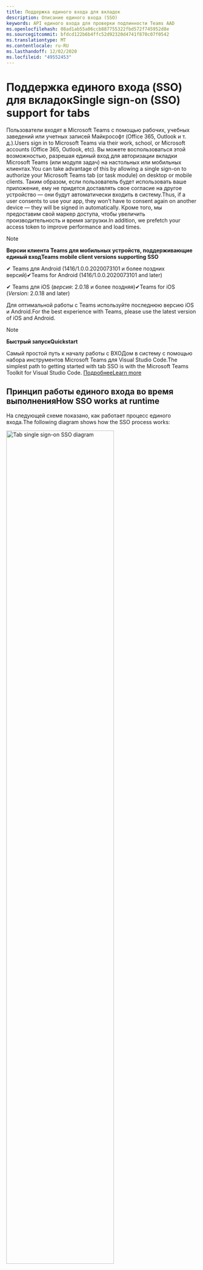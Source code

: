 ```yaml
---
title: Поддержка единого входа для вкладок
description: Описание единого входа (SSO)
keywords: API единого входа для проверки подлинности Teams AAD
ms.openlocfilehash: 08ad1ab55a06ccb887755322fbd572f745952d8e
ms.sourcegitcommit: bfdcd122b6b4ffc52d92320d4741f870c07f0542
ms.translationtype: MT
ms.contentlocale: ru-RU
ms.lasthandoff: 12/02/2020
ms.locfileid: "49552453"
---
```

# <a name="single-sign-on-sso-support-for-tabs"></a><span data-ttu-id="4227c-104">Поддержка единого входа (SSO) для вкладок</span><span class="sxs-lookup"><span data-stu-id="4227c-104">Single sign-on (SSO) support for tabs</span></span>

<span data-ttu-id="4227c-105">Пользователи входят в Microsoft Teams с помощью рабочих, учебных заведений или учетных записей Майкрософт (Office 365, Outlook и т. д.).</span><span class="sxs-lookup"><span data-stu-id="4227c-105">Users sign in to Microsoft Teams via their work, school, or Microsoft accounts (Office 365, Outlook, etc).</span></span> <span data-ttu-id="4227c-106">Вы можете воспользоваться этой возможностью, разрешая единый вход для авторизации вкладки Microsoft Teams (или модуля задач) на настольных или мобильных клиентах.</span><span class="sxs-lookup"><span data-stu-id="4227c-106">You can take advantage of this by allowing a single sign-on to authorize your Microsoft Teams tab (or task module) on desktop or mobile clients.</span></span> <span data-ttu-id="4227c-107">Таким образом, если пользователь будет использовать ваше приложение, ему не придется доставлять свое согласие на другое устройство — они будут автоматически входить в систему.</span><span class="sxs-lookup"><span data-stu-id="4227c-107">Thus, if a user consents to use your app, they won’t have to consent again on another device — they will be signed in automatically.</span></span> <span data-ttu-id="4227c-108">Кроме того, мы предоставим свой маркер доступа, чтобы увеличить производительность и время загрузки.</span><span class="sxs-lookup"><span data-stu-id="4227c-108">In addition, we prefetch your access token to improve performance and load times.</span></span>

>[!NOTE]
> <span data-ttu-id="4227c-109">**Версии клиента Teams для мобильных устройств, поддерживающие единый вход**</span><span class="sxs-lookup"><span data-stu-id="4227c-109">**Teams mobile client versions supporting SSO**</span></span>  
>
> <span data-ttu-id="4227c-110">✔ Teams для Android (1416/1.0.0.2020073101 и более поздних версий)</span><span class="sxs-lookup"><span data-stu-id="4227c-110">✔Teams for Android (1416/1.0.0.2020073101 and later)</span></span>
>
> <span data-ttu-id="4227c-111">✔ Teams для iOS (_версия_: 2.0.18 и более поздняя)</span><span class="sxs-lookup"><span data-stu-id="4227c-111">✔Teams for iOS (_Version_: 2.0.18 and later)</span></span>  
>
> <span data-ttu-id="4227c-112">Для оптимальной работы с Teams используйте последнюю версию iOS и Android.</span><span class="sxs-lookup"><span data-stu-id="4227c-112">For the best experience with Teams, please use the latest version of iOS and Android.</span></span>

>[!NOTE]
> <span data-ttu-id="4227c-113">**Быстрый запуск**</span><span class="sxs-lookup"><span data-stu-id="4227c-113">**Quickstart**</span></span>  
>
> <span data-ttu-id="4227c-114">Самый простой путь к началу работы с ВХОДом в систему с помощью набора инструментов Microsoft Teams для Visual Studio Code.</span><span class="sxs-lookup"><span data-stu-id="4227c-114">The simplest path to getting started with tab SSO is with the Microsoft Teams Toolkit for Visual Studio Code.</span></span> [<span data-ttu-id="4227c-115">Подробнее</span><span class="sxs-lookup"><span data-stu-id="4227c-115">Learn more</span></span>](../../../toolkit/visual-studio-code-tab-sso.md)


## <a name="how-sso-works-at-runtime"></a><span data-ttu-id="4227c-116">Принцип работы единого входа во время выполнения</span><span class="sxs-lookup"><span data-stu-id="4227c-116">How SSO works at runtime</span></span>

<span data-ttu-id="4227c-117">На следующей схеме показано, как работает процесс единого входа.</span><span class="sxs-lookup"><span data-stu-id="4227c-117">The following diagram shows how the SSO process works:</span></span>

<!-- markdownlint-disable MD033 -->
<img src="~/assets/images/tabs/tabs-sso-diagram.png" alt="Tab single sign-on SSO diagram" width="75%"/>

1. <span data-ttu-id="4227c-118">На вкладке выполняется вызов JavaScript `getAuthToken()` .</span><span class="sxs-lookup"><span data-stu-id="4227c-118">In the tab, a JavaScript call is made to `getAuthToken()`.</span></span> <span data-ttu-id="4227c-119">Это указывает Teams получить маркер проверки подлинности для приложения вкладки.</span><span class="sxs-lookup"><span data-stu-id="4227c-119">This tells Teams to obtain an authentication token for the tab application.</span></span>
2. <span data-ttu-id="4227c-120">Если в первый раз текущий пользователь использовал вкладку приложения, будет выдаваться запрос на получение согласия (если требуется согласие) или обрабатывается поэтапная проверка подлинности (например, двухфакторная проверка подлинности).</span><span class="sxs-lookup"><span data-stu-id="4227c-120">If this is the first time the current user has used your tab application, there will be a request prompt to consent (if consent is required) or to handle step-up authentication (such as two-factor authentication).</span></span>
3. <span data-ttu-id="4227c-121">Teams запрашивает маркер приложения Tab из конечной точки Azure AD для текущего пользователя.</span><span class="sxs-lookup"><span data-stu-id="4227c-121">Teams requests the tab application token from the Azure AD endpoint for the current user.</span></span>
4. <span data-ttu-id="4227c-122">Azure AD отправляет маркер приложения "Вкладка" приложению Teams.</span><span class="sxs-lookup"><span data-stu-id="4227c-122">Azure AD sends the tab application token to the Teams application.</span></span>
5. <span data-ttu-id="4227c-123">Teams отправляет маркер приложения на вкладку в составе объекта результата, возвращенного `getAuthToken()` вызовом.</span><span class="sxs-lookup"><span data-stu-id="4227c-123">Teams sends the tab application token to the tab as part of the result object returned by the `getAuthToken()` call.</span></span>
6. <span data-ttu-id="4227c-124">Маркер будет проанализирован в приложении Tab с помощью JavaScript, чтобы извлечь необходимые сведения, такие как адрес электронной почты пользователя.</span><span class="sxs-lookup"><span data-stu-id="4227c-124">The token will be parsed in the tab application, via JavaScript, to extract the needed information, such as the user's email address.</span></span>

> [!NOTE]
> <span data-ttu-id="4227c-125">`getAuthToken()`Допускается только для тех, кто может быть отправлен в ограниченный набор API уровня пользователя: Электронная почта, профиль, offline_access и OpenId, а не другие области Microsoft Graph, такие как `User.Read` или `Mail.Read` .</span><span class="sxs-lookup"><span data-stu-id="4227c-125">The `getAuthToken()` is only valid for consenting to a limited set of user-level APIs — email, profile, offline_access and OpenId — and not for further Microsoft Graph scopes such as `User.Read` or `Mail.Read`.</span></span> <span data-ttu-id="4227c-126">Предлагаемые решения можно найти в конце этого документа, если вам нужны [Дополнительные области диаграммы](#apps-that-require-additional-microsoft-graph-scopes).</span><span class="sxs-lookup"><span data-stu-id="4227c-126">See our section at the end of this document for suggested workarounds if you require [additional Graph scopes](#apps-that-require-additional-microsoft-graph-scopes).</span></span>

<span data-ttu-id="4227c-127">API единого входа также будет работать в [модулях задач](../../../task-modules-and-cards/what-are-task-modules.md) , которые внедряют веб-контент.</span><span class="sxs-lookup"><span data-stu-id="4227c-127">The SSO API will also work in [Task Modules](../../../task-modules-and-cards/what-are-task-modules.md) that embed web content.</span></span>

## <a name="develop-an-sso-microsoft-teams-tab"></a><span data-ttu-id="4227c-128">Разработка вкладки Microsoft Teams единого входа</span><span class="sxs-lookup"><span data-stu-id="4227c-128">Develop an SSO Microsoft Teams tab</span></span>

<span data-ttu-id="4227c-129">В этом разделе описываются задачи, связанные с созданием вкладок Teams, использующих единый вход.</span><span class="sxs-lookup"><span data-stu-id="4227c-129">This section describes the tasks involved in creating a Teams tab that uses SSO.</span></span> <span data-ttu-id="4227c-130">Описанные здесь задачи не зависят от языка и платформы.</span><span class="sxs-lookup"><span data-stu-id="4227c-130">These tasks are described here are language- and framework-agnostic.</span></span>

### <a name="1-create-your-azure-active-directory-azure-ad-application"></a><span data-ttu-id="4227c-131">1. Создание приложения Azure Active Directory (Azure AD)</span><span class="sxs-lookup"><span data-stu-id="4227c-131">1. Create your Azure Active Directory (Azure AD) application</span></span>

#### <a name="registering-your-application-in-theazure-ad-portal-overview"></a><span data-ttu-id="4227c-132">Регистрация приложения на[портале Azure AD](https://azure.microsoft.com/features/azure-portal/) Обзор:</span><span class="sxs-lookup"><span data-stu-id="4227c-132">Registering your application in the[Azure AD portal](https://azure.microsoft.com/features/azure-portal/) overview:</span></span>

1. <span data-ttu-id="4227c-133">Получение [идентификатора приложения Azure AD](/azure/active-directory/develop/howto-create-service-principal-portal#get-values-for-signing-in).</span><span class="sxs-lookup"><span data-stu-id="4227c-133">Get your [Azure AD Application ID](/azure/active-directory/develop/howto-create-service-principal-portal#get-values-for-signing-in).</span></span>
2. <span data-ttu-id="4227c-134">Укажите разрешения, необходимые вашему приложению для конечной точки Azure AD, и (при необходимости) Microsoft Graph.</span><span class="sxs-lookup"><span data-stu-id="4227c-134">Specify the permissions that your application needs for the Azure AD endpoint and, optionally, Microsoft Graph.</span></span>
3. <span data-ttu-id="4227c-135">[Предоставление разрешений](/azure/active-directory/develop/howto-create-service-principal-portal#configure-access-policies-on-resources) для настольных приложений, веб-приложений и мобильных приложений Teams.</span><span class="sxs-lookup"><span data-stu-id="4227c-135">[Grant permissions](/azure/active-directory/develop/howto-create-service-principal-portal#configure-access-policies-on-resources) for Teams desktop, web, and mobile applications.</span></span>
4. <span data-ttu-id="4227c-136">Предварительная авторизация Teams, нажав кнопку **Добавить область** и на открывшейся панели, введите `access_as_user` **имя области**.</span><span class="sxs-lookup"><span data-stu-id="4227c-136">Pre-authorize Teams by selecting the **Add a scope** button and in the panel that opens, enter `access_as_user` as the **Scope name**.</span></span>

> [!NOTE]
> <span data-ttu-id="4227c-137">Вы должны знать о некоторых важных ограничениях:</span><span class="sxs-lookup"><span data-stu-id="4227c-137">There are some important restrictions you should be aware of:</span></span>
>
> * <span data-ttu-id="4227c-138">Поддерживаются только разрешения API Microsoft Graph на уровне пользователя, например, электронная почта, профиль, offline_access, OpenId.</span><span class="sxs-lookup"><span data-stu-id="4227c-138">We only support user-level Microsoft Graph API permissions, i.e., email, profile, offline_access, OpenId.</span></span> <span data-ttu-id="4227c-139">Если вам требуется доступ к другим областям Microsoft Graph (например `User.Read` `Mail.Read` , или), ознакомьтесь с [рекомендуемым обходным способом](#apps-that-require-additional-microsoft-graph-scopes) в конце этой документации.</span><span class="sxs-lookup"><span data-stu-id="4227c-139">If you need access to other Microsoft Graph scopes (such as `User.Read` or `Mail.Read`), see our [recommended workaround](#apps-that-require-additional-microsoft-graph-scopes) at the end of this documentation.</span></span>
> * <span data-ttu-id="4227c-140">Важно, чтобы доменное имя вашего приложения совпадало с именем домена, зарегистрированным для вашего приложения Azure AD.</span><span class="sxs-lookup"><span data-stu-id="4227c-140">It's important that your application's domain name is the same as the domain name you've registering for your Azure AD application.</span></span>
> * <span data-ttu-id="4227c-141">В настоящее время не поддерживается несколько доменов для каждого приложения.</span><span class="sxs-lookup"><span data-stu-id="4227c-141">We don't currently support multiple domains per app.</span></span>
> * <span data-ttu-id="4227c-142">Мы не поддерживаем приложения, использующие `azurewebsites.net` домен, так как он слишком распространен и может представлять угрозу безопасности.</span><span class="sxs-lookup"><span data-stu-id="4227c-142">We don't support applications that use the `azurewebsites.net` domain because it is too common and may be a security risk.</span></span> <span data-ttu-id="4227c-143">Однако мы активно используем, чтобы удалить это ограничение.</span><span class="sxs-lookup"><span data-stu-id="4227c-143">However, we're actively seeking to remove this restriction.</span></span>

#### <a name="registering-your-app-through-the-azure-active-directory-portal-in-depth"></a><span data-ttu-id="4227c-144">Подробное регистрация приложения с помощью портала Azure Active Directory:</span><span class="sxs-lookup"><span data-stu-id="4227c-144">Registering your app through the Azure Active Directory portal in-depth:</span></span>

1. <span data-ttu-id="4227c-145">Зарегистрируйте новое приложение в портале [регистрации приложений Azure Active Directory —](https://go.microsoft.com/fwlink/?linkid=2083908) .</span><span class="sxs-lookup"><span data-stu-id="4227c-145">Register a new application in the [Azure Active Directory – App Registrations](https://go.microsoft.com/fwlink/?linkid=2083908) portal.</span></span>
2. <span data-ttu-id="4227c-146">Нажмите кнопку **создать регистрацию** и на *странице Регистрация приложения* задайте следующие значения:</span><span class="sxs-lookup"><span data-stu-id="4227c-146">Select **New Registration** and on the *register an application page*, set following values:</span></span>
    * <span data-ttu-id="4227c-147">Задайте **имя** приложения.</span><span class="sxs-lookup"><span data-stu-id="4227c-147">Set **name** to your app name.</span></span>
    * <span data-ttu-id="4227c-148">Выбор **поддерживаемых типов учетных записей** (любой тип учетной записи будет работать) ¹</span><span class="sxs-lookup"><span data-stu-id="4227c-148">Choose the **supported account types** (any account type will work) ¹</span></span>
    * <span data-ttu-id="4227c-149">Оставьте поле **URI перенаправления** пустым.</span><span class="sxs-lookup"><span data-stu-id="4227c-149">Leave **Redirect URI** empty.</span></span>
    * <span data-ttu-id="4227c-150">Нажмите кнопку **Зарегистрировать**.</span><span class="sxs-lookup"><span data-stu-id="4227c-150">Choose **Register**.</span></span>
3. <span data-ttu-id="4227c-151">На странице Обзор скопируйте и сохраните **идентификатор приложения (клиента)**.</span><span class="sxs-lookup"><span data-stu-id="4227c-151">On the overview page, copy and save the **Application (client) ID**.</span></span> <span data-ttu-id="4227c-152">Он понадобится позже при обновлении манифеста приложения Teams.</span><span class="sxs-lookup"><span data-stu-id="4227c-152">You’ll need it later when updating your Teams application manifest.</span></span>
4. <span data-ttu-id="4227c-153">В разделе **Управление** выберите **Предоставление API**.</span><span class="sxs-lookup"><span data-stu-id="4227c-153">Under **Manage**, select **Expose an API**.</span></span> 
5. <span data-ttu-id="4227c-154">Выберите ссылку **задать** , чтобы создать URI идентификатора приложения в виде `api://{AppID}` .</span><span class="sxs-lookup"><span data-stu-id="4227c-154">Select the **Set** link to generate the Application ID URI in the form of `api://{AppID}`.</span></span> <span data-ttu-id="4227c-155">Вставьте полное доменное имя (с символом косой черты "/") между двумя косыми чертами и GUID.</span><span class="sxs-lookup"><span data-stu-id="4227c-155">Insert your fully qualified domain name (with a forward slash "/" appended to the end) between the double forward slashes and the GUID.</span></span> <span data-ttu-id="4227c-156">Весь идентификатор должен иметь вид: `api://fully-qualified-domain-name.com/{AppID}` ²</span><span class="sxs-lookup"><span data-stu-id="4227c-156">The entire ID should have the form of: `api://fully-qualified-domain-name.com/{AppID}` ²</span></span>
    * <span data-ttu-id="4227c-157">Пример: `api://subdomain.example.com/00000000-0000-0000-0000-000000000000` .</span><span class="sxs-lookup"><span data-stu-id="4227c-157">ex: `api://subdomain.example.com/00000000-0000-0000-0000-000000000000`.</span></span>
    
    <span data-ttu-id="4227c-158">Полное доменное имя — это понятное для человека доменное имя, из которого обслуживается ваше приложение.</span><span class="sxs-lookup"><span data-stu-id="4227c-158">The fully qualified domain name is the human readable domain name from which your app is served.</span></span> <span data-ttu-id="4227c-159">Если вы используете службу туннелирования, такую как ngrok, вам потребуется обновить это значение при каждом изменении дочернего домена ngrok.</span><span class="sxs-lookup"><span data-stu-id="4227c-159">If you are using a tunneling service such as ngrok, you will need to update     this value whenever your ngrok subdomain changes.</span></span> 
6. <span data-ttu-id="4227c-160">Нажмите кнопку **Добавить область**.</span><span class="sxs-lookup"><span data-stu-id="4227c-160">Select the **Add a scope** button.</span></span> <span data-ttu-id="4227c-161">В открывшейся панели введите `access_as_user` в качестве параметра **Имя области**.</span><span class="sxs-lookup"><span data-stu-id="4227c-161">In the panel that opens, enter `access_as_user` as the **Scope name**.</span></span>
7. <span data-ttu-id="4227c-162">Как определить **, кому разрешено согласие?**`Admins and users`</span><span class="sxs-lookup"><span data-stu-id="4227c-162">Set **Who can consent?** to `Admins and users`</span></span>
8. <span data-ttu-id="4227c-163">Заполните поля для настройки приглашений администратора и согласия пользователя со значениями, подходящими для `access_as_user` области:</span><span class="sxs-lookup"><span data-stu-id="4227c-163">Fill in the fields for configuring the admin and user consent prompts with values that are appropriate for the `access_as_user` scope:</span></span>
    * <span data-ttu-id="4227c-164">**Заголовок согласия администратора:** Teams может получить доступ к профилю пользователя.</span><span class="sxs-lookup"><span data-stu-id="4227c-164">**Admin consent title:** Teams can access the user’s profile.</span></span>
    * <span data-ttu-id="4227c-165">**Описание согласия администратора**: позволяет Teams вызывать API приложения в качестве текущего пользователя.</span><span class="sxs-lookup"><span data-stu-id="4227c-165">**Admin consent description**: Allows Teams to call the app’s web APIs as the current user.</span></span>
    * <span data-ttu-id="4227c-166">**Заголовок согласия пользователя**: teams могут получать доступ к профилю пользователя и делать запросы от имени пользователя.</span><span class="sxs-lookup"><span data-stu-id="4227c-166">**User consent title**: Teams can access the user profile and make requests on the user's behalf.</span></span>
    * <span data-ttu-id="4227c-167">**Описание согласия пользователя:** Разрешите Teams вызывать API этого приложения с теми же правами, что и у пользователя.</span><span class="sxs-lookup"><span data-stu-id="4227c-167">**User consent description:** Enable Teams to call this app’s APIs with the same rights as the user.</span></span>
9. <span data-ttu-id="4227c-168">Убедитесь, **State** что для параметра состояние **Включено значение включено** .</span><span class="sxs-lookup"><span data-stu-id="4227c-168">Ensure that **State** is set to **Enabled**</span></span>
10. <span data-ttu-id="4227c-169">Нажмите кнопку **Добавить область** , чтобы сохранить</span><span class="sxs-lookup"><span data-stu-id="4227c-169">Select the **Add scope** button to save</span></span> 
    * <span data-ttu-id="4227c-170">Доменная часть **имени области** , отображаемая непосредственно под текстовым полем, должна автоматически СОПОСТАВЛЯТЬ URI **идентификатора приложения** , заданный на предыдущем шаге, с `/access_as_user` добавлением в конец:</span><span class="sxs-lookup"><span data-stu-id="4227c-170">The domain part of the **Scope name** displayed just below the text field should automatically match the **Application ID** URI set in the previous step, with `/access_as_user` appended to the end:</span></span>
        * `api://subdomain.example.com/00000000-0000-0000-0000-000000000000/access_as_user`
11. <span data-ttu-id="4227c-171">В разделе **Авторизованные клиентские приложения** Определите приложения, которые требуется авторизовать для веб-приложения приложения.</span><span class="sxs-lookup"><span data-stu-id="4227c-171">In the **Authorized client applications** section, identify the applications that you want to authorize for your app’s web application.</span></span> <span data-ttu-id="4227c-172">Выберите *добавить клиентское приложение*.</span><span class="sxs-lookup"><span data-stu-id="4227c-172">Select *Add a client application*.</span></span> <span data-ttu-id="4227c-173">Введите каждый из следующих идентификаторов клиентов и выберите авторизованную область, созданную на предыдущем шаге:</span><span class="sxs-lookup"><span data-stu-id="4227c-173">Enter each of the following client IDs and select the authorized scope you created in the previous step:</span></span>
    * <span data-ttu-id="4227c-174">`1fec8e78-bce4-4aaf-ab1b-5451cc387264` (Приложение Teams для мобильных устройств и настольных приложений)</span><span class="sxs-lookup"><span data-stu-id="4227c-174">`1fec8e78-bce4-4aaf-ab1b-5451cc387264` (Teams mobile/desktop application)</span></span>
    * <span data-ttu-id="4227c-175">`5e3ce6c0-2b1f-4285-8d4b-75ee78787346` (Веб-приложение Teams)</span><span class="sxs-lookup"><span data-stu-id="4227c-175">`5e3ce6c0-2b1f-4285-8d4b-75ee78787346` (Teams web application)</span></span>
12. <span data-ttu-id="4227c-176">Перейдите к разделу **разрешения API**.</span><span class="sxs-lookup"><span data-stu-id="4227c-176">Navigate to **API Permissions**.</span></span> <span data-ttu-id="4227c-177">Выберите *Добавить разрешение с*  >  *Microsoft Graph*  >  *делегированными разрешениями* Microsoft Graph, а затем добавьте следующие разрешения из API Microsoft Graph:</span><span class="sxs-lookup"><span data-stu-id="4227c-177">Select *Add a permission* > *Microsoft Graph* > *Delegated permissions*, then add the following permissions from Microsoft Graph API:</span></span>
    * <span data-ttu-id="4227c-178">User. Read (включено по умолчанию)</span><span class="sxs-lookup"><span data-stu-id="4227c-178">User.Read (enabled by default)</span></span>
    * <span data-ttu-id="4227c-179">email</span><span class="sxs-lookup"><span data-stu-id="4227c-179">email</span></span>
    * <span data-ttu-id="4227c-180">offline_access</span><span class="sxs-lookup"><span data-stu-id="4227c-180">offline_access</span></span>
    * <span data-ttu-id="4227c-181">OpenId</span><span class="sxs-lookup"><span data-stu-id="4227c-181">OpenId</span></span>
    * <span data-ttu-id="4227c-182">profile</span><span class="sxs-lookup"><span data-stu-id="4227c-182">profile</span></span>

13. <span data-ttu-id="4227c-183">Переход к **проверке подлинности**</span><span class="sxs-lookup"><span data-stu-id="4227c-183">Navigate to **Authentication**</span></span>

    <span data-ttu-id="4227c-184">Если приложению не было предоставлено согласие администратора, пользователям потребуется предоставить согласие при первом использовании приложения.</span><span class="sxs-lookup"><span data-stu-id="4227c-184">If an app hasn't been granted IT admin consent, users will have to provide consent the first time they use an app.</span></span>

    <span data-ttu-id="4227c-185">Задайте URI перенаправления:</span><span class="sxs-lookup"><span data-stu-id="4227c-185">Set a redirect URI:</span></span>
    * <span data-ttu-id="4227c-186">Выберите **элемент добавить платформу**.</span><span class="sxs-lookup"><span data-stu-id="4227c-186">Select **Add a platform**.</span></span>
    * <span data-ttu-id="4227c-187">Выберите **веб**.</span><span class="sxs-lookup"><span data-stu-id="4227c-187">Select **web**.</span></span>
    * <span data-ttu-id="4227c-188">Введите **универсальный код ресурса (URI) перенаправления** для вашего приложения.</span><span class="sxs-lookup"><span data-stu-id="4227c-188">Enter the **redirect URI** for your app.</span></span> <span data-ttu-id="4227c-189">Это будет страница, на которой успешный неявный поток предоставления перенаправит пользователя.</span><span class="sxs-lookup"><span data-stu-id="4227c-189">This will be the page where a successful implicit grant flow will redirect the user.</span></span> <span data-ttu-id="4227c-190">Это будет одно и то же полное доменное имя, введенное на шаге 5, за которым следует маршрут API, в котором нужно отправить ответ на проверку подлинности.</span><span class="sxs-lookup"><span data-stu-id="4227c-190">This will be same fully qualified domain name that you entered in step 5 followed by the API route where a authentication response should be sent.</span></span> <span data-ttu-id="4227c-191">Если вы подписаны на один из примеров Teams, будут выполняться следующие действия: `https://subdomain.example.com/auth-end`</span><span class="sxs-lookup"><span data-stu-id="4227c-191">If you are following any of the Teams samples, this will be: `https://subdomain.example.com/auth-end`</span></span>

    <span data-ttu-id="4227c-192">Затем включите неявное предоставление, установив следующие флажки:</span><span class="sxs-lookup"><span data-stu-id="4227c-192">Next, enable implicit grant by checking the following boxes:</span></span>  
    <span data-ttu-id="4227c-193">Маркер идентификатора ✔</span><span class="sxs-lookup"><span data-stu-id="4227c-193">✔ ID Token</span></span>  
    <span data-ttu-id="4227c-194">Маркер доступа ✔</span><span class="sxs-lookup"><span data-stu-id="4227c-194">✔ Access Token</span></span>  
    
<span data-ttu-id="4227c-195">Поздравляем!</span><span class="sxs-lookup"><span data-stu-id="4227c-195">Congratulations!</span></span> <span data-ttu-id="4227c-196">Вы выполнили необходимые условия регистрации приложений, чтобы перейти к приложению единого входа для вкладки.</span><span class="sxs-lookup"><span data-stu-id="4227c-196">You have completed the app registration prerequisites to proceed with your tab SSO app.</span></span>     

> [!NOTE]
>
> * <span data-ttu-id="4227c-197">¹ если ваше приложение Azure AD зарегистрировано в Teams _, в_ котором вы размещаете запрос проверки подлинности в Teams, пользователю не будет предложено согласие, а маркер доступа будет выдан сразу.</span><span class="sxs-lookup"><span data-stu-id="4227c-197">¹ If your Azure AD app is registered in the _same_ tenant where you're making an authentication request in Teams, the user won't be asked to consent and will be granted an access token right away.</span></span> <span data-ttu-id="4227c-198">Пользователям необходимо только согласие с этими разрешениями, если приложение Azure AD зарегистрировано в другом клиенте.</span><span class="sxs-lookup"><span data-stu-id="4227c-198">Users only need to consent to these permissions if the Azure AD app is registered in a different tenant.</span></span>
> * <span data-ttu-id="4227c-199">² при получении сообщения об ошибке, указывающей на то, что домен уже владеет и вы являетесь его владельцем, выполните процедуру, описанную в статье [Краткое руководство: Добавление настраиваемого имени домена в Azure Active Directory](/azure/active-directory/fundamentals/add-custom-domain) для регистрации домена, а затем повторите шаг 5.</span><span class="sxs-lookup"><span data-stu-id="4227c-199">² If you get an error stating that the domain is already owned and you are the owner, follow the procedure at [Quickstart: Add a custom domain name to Azure Active Directory](/azure/active-directory/fundamentals/add-custom-domain) to register the domain, and then repeat step 5, above.</span></span> <span data-ttu-id="4227c-200">(Эта ошибка также может возникать, если вы не вошли в учетную запись администратора в Office 365.</span><span class="sxs-lookup"><span data-stu-id="4227c-200">(This error can also occur if you aren't signed in with Admin credentials in the Office 365 tenancy).</span></span>
> * <span data-ttu-id="4227c-201">Если имя участника-пользователя (имя участника-пользователя) не получено в возвращенном маркере доступа, его можно добавить в качестве [необязательного утверждения](https://docs.microsoft.com/azure/active-directory/develop/active-directory-optional-claims) в Azure AD.</span><span class="sxs-lookup"><span data-stu-id="4227c-201">If you are not receiving the UPN (User Principal Name) in the returned access token, you can add it as an [optional claim](https://docs.microsoft.com/azure/active-directory/develop/active-directory-optional-claims) in Azure AD.</span></span>

### <a name="2-update-your-microsoft-teams-application-manifest"></a><span data-ttu-id="4227c-202">2. Обновление манифеста приложения Microsoft Teams</span><span class="sxs-lookup"><span data-stu-id="4227c-202">2. Update your Microsoft Teams application manifest</span></span>

<span data-ttu-id="4227c-203">Добавьте новые свойства в манифест Microsoft teams:</span><span class="sxs-lookup"><span data-stu-id="4227c-203">Add new properties to your Microsoft Teams manifest:</span></span>

* <span data-ttu-id="4227c-204">**WebApplicationInfo** — родительский элемент следующих элементов:</span><span class="sxs-lookup"><span data-stu-id="4227c-204">**WebApplicationInfo** - The parent of the following elements:</span></span>

> [!div class="checklist"]
> * <span data-ttu-id="4227c-205">**ID** — идентификатор клиента приложения.</span><span class="sxs-lookup"><span data-stu-id="4227c-205">**id** - The client ID of the application.</span></span> <span data-ttu-id="4227c-206">Это идентификатор приложения, полученный в ходе регистрации приложения с помощью Azure AD.</span><span class="sxs-lookup"><span data-stu-id="4227c-206">This is the application ID that you obtained as part of registering the application with Azure AD.</span></span>
>* <span data-ttu-id="4227c-207">**Resource** — домен и поддомен приложения.</span><span class="sxs-lookup"><span data-stu-id="4227c-207">**resource** - The domain and subdomain of your application.</span></span> <span data-ttu-id="4227c-208">Это тот же URI (включая `api://` протокол), который вы зарегистрировали при создании `scope` на шаге 6.</span><span class="sxs-lookup"><span data-stu-id="4227c-208">This is the same URI (including the `api://` protocol) that you registered when creating your `scope` in step 6 above.</span></span> <span data-ttu-id="4227c-209">Не следует включать `access_as_user` путь в ресурс.</span><span class="sxs-lookup"><span data-stu-id="4227c-209">You shouldn't include the `access_as_user` path in your resource.</span></span> <span data-ttu-id="4227c-210">Доменная часть этого URI должна быть соотнесена с доменом, включая все поддомены, используемые в URL-адресах манифеста приложения Teams.</span><span class="sxs-lookup"><span data-stu-id="4227c-210">The domain part of this URI should match the domain, including any subdomains, used in the URLs of your Teams application manifest.</span></span>

```json
"webApplicationInfo": {
  "id": "00000000-0000-0000-0000-000000000000",
  "resource": "api://subdomain.example.com/00000000-0000-0000-0000-000000000000"
}
```

> [!NOTE]
>
>* <span data-ttu-id="4227c-211">Ресурс для приложения AAD обычно является корнем URL-адреса сайта и appID (например, `api://subdomain.example.com/00000000-0000-0000-0000-000000000000` ).</span><span class="sxs-lookup"><span data-stu-id="4227c-211">The resource for an AAD app will usually be the root of its site URL and the appID (e.g. `api://subdomain.example.com/00000000-0000-0000-0000-000000000000`).</span></span> <span data-ttu-id="4227c-212">Кроме того, мы используем это значение, чтобы убедиться, что ваш запрос поступает из того же домена.</span><span class="sxs-lookup"><span data-stu-id="4227c-212">We also use this value to ensure your request is coming from the same domain.</span></span> <span data-ttu-id="4227c-213">Поэтому убедитесь, что на `contentURL` вкладке используются те же домены, что и в свойстве ресурса.</span><span class="sxs-lookup"><span data-stu-id="4227c-213">Therefore, make sure that the `contentURL` for your tab uses the same domains as your resource property.</span></span>
>* <span data-ttu-id="4227c-214">Для реализации этого поля необходимо использовать манифест версии 1,5 или более поздней `webApplicationInfo` .</span><span class="sxs-lookup"><span data-stu-id="4227c-214">You need to use manifest version 1.5 or higher to implement the `webApplicationInfo` field.</span></span>

### <a name="3-get-an-authentication-token-from-your-client-side-code"></a><span data-ttu-id="4227c-215">3. получение маркера проверки подлинности из клиентского кода</span><span class="sxs-lookup"><span data-stu-id="4227c-215">3. Get an authentication token from your client-side code</span></span>

<span data-ttu-id="4227c-216">Вот как выглядит API проверки подлинности:</span><span class="sxs-lookup"><span data-stu-id="4227c-216">Here's what the authentication API looks like:</span></span>

```javascript
var authTokenRequest = {
  successCallback: function(result) { console.log("Success: " + result); },
  failureCallback: function(error) { console.log("Failure: " + error); }
};
microsoftTeams.authentication.getAuthToken(authTokenRequest);
```

<span data-ttu-id="4227c-217">Если `getAuthToken` требуется согласие пользователя на вызовы (для разрешений на уровне пользователей), будет отображаться диалоговое окно, позволяющее пользователю предоставить дополнительное согласие.</span><span class="sxs-lookup"><span data-stu-id="4227c-217">When you call `getAuthToken` - and additional user consent is required (for user-level permissions) - we will show a dialog to the user encouraging them to grant additional consent.</span></span> 

<span data-ttu-id="4227c-218">После получения маркера доступа в обратном вызове для успешного выполнения можно декодировать маркер доступа для просмотра утверждений, связанных с этим маркером.</span><span class="sxs-lookup"><span data-stu-id="4227c-218">Once you've received the access token in the success callback you can decode the access token to view the claims associated with that token.</span></span> <span data-ttu-id="4227c-219">(При необходимости можно вручную скопировать или вставить маркер доступа в средство, например [JWT.IO](https://jwt.io/) , чтобы проверить его содержимое).</span><span class="sxs-lookup"><span data-stu-id="4227c-219">(Optionally, you can manually copy/paste the access token into a tool such as [JWT.io](https://jwt.io/) to inspect its contents).</span></span> <span data-ttu-id="4227c-220">Если имя участника-пользователя (имя участника-пользователя) не получено в возвращенном маркере доступа, его можно добавить в качестве [необязательного утверждения](https://docs.microsoft.com/azure/active-directory/develop/active-directory-optional-claims) в Azure AD.</span><span class="sxs-lookup"><span data-stu-id="4227c-220">If you are not receiving the UPN (User Principal Name) in the returned access token, you can add it as an [optional claim](https://docs.microsoft.com/azure/active-directory/develop/active-directory-optional-claims) in Azure AD.</span></span>

<p>
    <img src="~/assets/images/tabs/tabs-sso-prompt.png" alt="Tab single sign-on SSO dialog prompt" width="75%"/>
</p>

## <a name="sample-code"></a><span data-ttu-id="4227c-221">Пример кода</span><span class="sxs-lookup"><span data-stu-id="4227c-221">Sample code</span></span>

<span data-ttu-id="4227c-222">Посетите наш пример приложения: [Пример использования мстеамс на вкладках SSO — NodeJS](https://github.com/OfficeDev/msteams-tabs-sso-sample-nodejs)</span><span class="sxs-lookup"><span data-stu-id="4227c-222">Visit our sample application: [MSTeams Tabs SSO Sample - Nodejs](https://github.com/OfficeDev/msteams-tabs-sso-sample-nodejs)</span></span>

<span data-ttu-id="4227c-223">В этом файле содержатся сведения о настройке среды разработки и настройке приложения в Azure AD.</span><span class="sxs-lookup"><span data-stu-id="4227c-223">The README explains how to set up your development environment and how to configure your application in Azure AD.</span></span> <span data-ttu-id="4227c-224">Кроме того, вы можете получить дополнительные сведения о том, как пример структурирован в [разделе Структура приложения](https://github.com/OfficeDev/msteams-tabs-sso-sample-nodejs#app-structure) , чтобы помочь вам ознакомиться с базой кода.</span><span class="sxs-lookup"><span data-stu-id="4227c-224">You can also find further information on how the sample is structured in the [app structure section](https://github.com/OfficeDev/msteams-tabs-sso-sample-nodejs#app-structure) to help familiarize yourself with the codebase.</span></span>

## <a name="known-limitations"></a><span data-ttu-id="4227c-225">Известные ограничения</span><span class="sxs-lookup"><span data-stu-id="4227c-225">Known Limitations</span></span>

### <a name="apps-that-require-additional-microsoft-graph-scopes"></a><span data-ttu-id="4227c-226">Приложения, для которых требуются дополнительные области Microsoft Graph</span><span class="sxs-lookup"><span data-stu-id="4227c-226">Apps that require additional Microsoft Graph Scopes</span></span>

<span data-ttu-id="4227c-227">Наша текущая реализация SSO только предоставляет согласие на доступ на уровне пользователей: Электронная почта, профиль, offline_access, OpenId — не для других API (например, User. Read или mail. Read).</span><span class="sxs-lookup"><span data-stu-id="4227c-227">Our current implementation for SSO only grants consent for user-level permissions — email, profile, offline_access, OpenId — not for other APIs (such as User.Read or Mail.Read).</span></span> <span data-ttu-id="4227c-228">Если ваше приложение нуждается в дальнейших областях Microsoft Graph, вот несколько способов решения этих проблем:</span><span class="sxs-lookup"><span data-stu-id="4227c-228">If your app needs further Microsoft Graph scopes, here are some enabling workarounds:</span></span>

#### <a name="tenant-admin-consent"></a><span data-ttu-id="4227c-229">Согласие администратора клиента</span><span class="sxs-lookup"><span data-stu-id="4227c-229">Tenant Admin Consent</span></span>

<span data-ttu-id="4227c-230">Самый простой подход — предоставить администратору клиента предварительное согласие от имени Организации.</span><span class="sxs-lookup"><span data-stu-id="4227c-230">The simplest approach is to get a tenant admin to pre-consent on behalf of the organization.</span></span> <span data-ttu-id="4227c-231">Это означает, что пользователям не нужно будет согласиться с этими областями, и вы сможете бесплатно обмениваться [данными на стороне](/azure/active-directory/develop/v1-oauth2-on-behalf-of-flow)сервера маркеров с помощью Azure AD.</span><span class="sxs-lookup"><span data-stu-id="4227c-231">This means users won’t have to consent to these scopes and you can then be free to exchange the token server side using Azure AD’s [on-behalf-of flow](/azure/active-directory/develop/v1-oauth2-on-behalf-of-flow).</span></span> <span data-ttu-id="4227c-232">Это решение является приемлемым для внутренних бизнес-приложений, но может быть недостаточно для сторонних разработчиков, которые могут не полагаться на утверждение администратором клиента.</span><span class="sxs-lookup"><span data-stu-id="4227c-232">This workaround is acceptable for internal line-of-business applications but may not be enough for third-party developers who may not be able to rely on tenant admin approval.</span></span>

<span data-ttu-id="4227c-233">Простой способ отправки от имени Организации (в качестве администратора клиента):</span><span class="sxs-lookup"><span data-stu-id="4227c-233">A simple way of consenting on behalf of an organization (as a tenant admin) is to visit:</span></span>

* `https://login.microsoftonline.com/common/adminconsent?client_id=<AAD_App_ID>`

#### <a name="asking-for-additional-consent-using-the-auth-api"></a><span data-ttu-id="4227c-234">Запрос дополнительного согласия с помощью API проверки подлинности</span><span class="sxs-lookup"><span data-stu-id="4227c-234">Asking for additional consent using the Auth API</span></span>

<span data-ttu-id="4227c-235">Другой способ получить дополнительные области Microsoft Graph — Показать диалоговое окно согласия, используя существующий [подход проверки подлинности Azure AD на основе веб-службы](~/tabs/how-to/authentication/auth-tab-aad.md#navigate-to-the-authorization-page-from-your-popup-page) .</span><span class="sxs-lookup"><span data-stu-id="4227c-235">Another approach for getting additional Microsoft Graph scopes is to present a consent dialog using our existing [web-based Azure AD authentication approach](~/tabs/how-to/authentication/auth-tab-aad.md#navigate-to-the-authorization-page-from-your-popup-page) which involves popping up an Azure AD consent dialog.</span></span> <span data-ttu-id="4227c-236">Вот некоторые важные дополнения:</span><span class="sxs-lookup"><span data-stu-id="4227c-236">There are some notable additions:</span></span>

1. <span data-ttu-id="4227c-237">Для `getAuthToken()` получения доступа к дополнительным API Microsoft Graph необходимо, чтобы полученный [на](/azure/active-directory/develop/v2-oauth2-on-behalf-of-flow) сервере маркер был на сервере с помощью Azure AD.</span><span class="sxs-lookup"><span data-stu-id="4227c-237">The token retrieved using `getAuthToken()` needs to be exchanged server-side using Azure AD [on-behalf-of flow](/azure/active-directory/develop/v2-oauth2-on-behalf-of-flow) to get access to those additional Microsoft Graph APIs.</span></span>
    * <span data-ttu-id="4227c-238">Обязательно используйте конечную точку V2 Microsoft Graph для этого Exchange</span><span class="sxs-lookup"><span data-stu-id="4227c-238">Be sure to use the v2 Microsoft Graph endpoint for this exchange</span></span>
2. <span data-ttu-id="4227c-239">В случае сбоя Exchange Azure AD возвратит недопустимое исключение granting.</span><span class="sxs-lookup"><span data-stu-id="4227c-239">If the exchange fails, Azure AD will return an invalid grant exception.</span></span> <span data-ttu-id="4227c-240">Как правило, существует одно из двух сообщений об `invalid_grant` ошибках. `interaction_required`</span><span class="sxs-lookup"><span data-stu-id="4227c-240">There are usually one of two error messages: `invalid_grant` or `interaction_required`</span></span>
3. <span data-ttu-id="4227c-241">При сбое Exchange необходимо запросить дополнительное разрешение.</span><span class="sxs-lookup"><span data-stu-id="4227c-241">When the exchange fails, then you need to ask for additional consent.</span></span> <span data-ttu-id="4227c-242">Мы рекомендуем отобразить пользовательский интерфейс, который просит пользователя предоставить дополнительное согласие.</span><span class="sxs-lookup"><span data-stu-id="4227c-242">We recommend showing some UI asking the user to grant additional consent.</span></span> <span data-ttu-id="4227c-243">Этот пользовательский интерфейс должен включать кнопку, которая запускает диалоговое окно согласия Azure AD с помощью [API проверки подлинности Azure AD](~/concepts/authentication/auth-silent-aad.md).</span><span class="sxs-lookup"><span data-stu-id="4227c-243">This UI should include a button that triggers an Azure AD consent dialog using our [Azure AD authentication API](~/concepts/authentication/auth-silent-aad.md).</span></span>
4. <span data-ttu-id="4227c-244">При получении запроса на получение дополнительного согласия от Azure AD необходимо включить `prompt=consent` [параметр запроса с параметром строки запроса](~/tabs/how-to/authentication/auth-silent-aad.md#get-the-user-context) в Azure AD, в противном случае Azure AD не запрашивает дополнительные области.</span><span class="sxs-lookup"><span data-stu-id="4227c-244">When asking for additional consent from Azure AD, you need to include `prompt=consent` in your [query-string-parameter](~/tabs/how-to/authentication/auth-silent-aad.md#get-the-user-context) to Azure AD otherwise Azure AD will not ask for the additional scopes.</span></span>
    * <span data-ttu-id="4227c-245">Вместо: `?scope={scopes}`</span><span class="sxs-lookup"><span data-stu-id="4227c-245">Instead of: `?scope={scopes}`</span></span>
    * <span data-ttu-id="4227c-246">Используйте следующую команду: `?prompt=consent&scope={scopes}`</span><span class="sxs-lookup"><span data-stu-id="4227c-246">Use this: `?prompt=consent&scope={scopes}`</span></span>
    * <span data-ttu-id="4227c-247">Убедитесь, что `{scopes}` включены все области, на которые вы запрашиваете пользователя (пример: mail. Read или User. Read).</span><span class="sxs-lookup"><span data-stu-id="4227c-247">Be sure that `{scopes}` includes all the scopes you are prompting the user for (ex: Mail.Read or User.Read).</span></span>
5. <span data-ttu-id="4227c-248">После того как пользователь выдает дополнительное разрешение, повторите запрос от имени "от имени", чтобы получить доступ к этим дополнительным API.</span><span class="sxs-lookup"><span data-stu-id="4227c-248">Once the user has granted additional permission, retry the on-behalf-of-flow to get access to these additional APIs.</span></span>

### <a name="non-azure-ad-authentication"></a><span data-ttu-id="4227c-249">Проверка подлинности без Azure AD</span><span class="sxs-lookup"><span data-stu-id="4227c-249">Non-Azure AD Authentication</span></span>

<span data-ttu-id="4227c-250">Описанное выше решение для проверки подлинности работает только для приложений и служб, поддерживающих Azure AD в качестве поставщика удостоверений.</span><span class="sxs-lookup"><span data-stu-id="4227c-250">The above-described authentication solution only works for apps and services that support Azure AD as an identity provider.</span></span> <span data-ttu-id="4227c-251">Приложения, которые хотят пройти проверку подлинности с помощью служб на основе Azure AD, должны продолжать использовать веб- [процесс проверки подлинности](~/concepts/authentication.md)на основе всплывающих окон.</span><span class="sxs-lookup"><span data-stu-id="4227c-251">Apps that want to authenticate using non-Azure AD based services need to continue using the pop-up-based [web authentication flow](~/concepts/authentication.md).</span></span>
